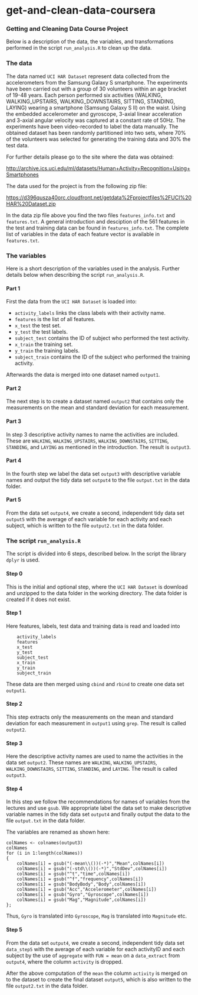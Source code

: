 # get-and-clean-data-coursera
### Getting and Cleaning Data Course Project

Below is a description of the data, the variables, and transformations performed in the script `run_analysis.R` to clean up the data.

### The data

The data named `UCI HAR Dataset` represent data collected from the accelerometers from the Samsung Galaxy S smartphone. 
The experiments have been carried out with a group of 30 volunteers within an age bracket of 19-48 years. 
Each person performed six activities (WALKING, WALKING_UPSTAIRS, WALKING_DOWNSTAIRS, SITTING, STANDING, LAYING) 
wearing a smartphone (Samsung Galaxy S II) on the waist. Using the embedded accelerometer and gyroscope, 
3-axial linear acceleration and 3-axial angular velocity was captured at a constant rate of 50Hz. 
The experiments have been video-recorded to label the data manually. 
The obtained dataset has been randomly partitioned into two sets, where 70% of the volunteers was selected for 
generating the training data and 30% the test data.

For further details please go to the site where the data was obtained:

  <http://archive.ics.uci.edu/ml/datasets/Human+Activity+Recognition+Using+Smartphones>

The data used for the project is from the following zip file:

  <https://d396qusza40orc.cloudfront.net/getdata%2Fprojectfiles%2FUCI%20HAR%20Dataset.zip>

 In the data zip file above you find the two files `features_info.txt` and `features.txt`.
 A general introduction and desciption of the 561 features in the test and training data can be found in `features_info.txt`. 
 The complete list of variables in the data of each feature vector is available in `features.txt`.
 
 
### The variables

Here is a short description of the variables used in the analysis. Further details below when describing the 
script `run_analysis.R`.

#### Part 1

First the data from the `UCI HAR Dataset` is loaded into:

*  `activity_labels` links the class labels with their activity name.
*  `features` is the list of all features.
*  `x_test` the test set.
*  `y_test` the test labels.
*  `subject_test` contains the ID of subject who performed the test activity.
*  `x_train` the training set.
*  `y_train` the training labels.
*  `subject_train` contains the ID of the subject who performed the training activity.

Afterwards the data is merged into one dataset named `output1`.

#### Part 2

The next step is to create a dataset named `output2` that contains only the measurements on the mean and standard deviation for each measurement.

#### Part 3
In step 3 descriptive activity names to name the activities are included. These are `WALKING`, `WALKING_UPSTAIRS`, `WALKING_DOWNSTAIRS`, `SITTING`, `STANDING`, and `LAYING` as mentioned in the introduction. The result is `output3`.

#### Part 4
In the fourth step we label the data set `output3` with descriptive variable names and output the tidy data set `output4` to the file `output.txt` in the data folder.

#### Part 5
From the data set `output4`, we create a second, independent tidy data set `output5` with the average of each variable for each activity and each subject, which is written to the file `output2.txt` in the data folder.

### The script `run_analysis.R`

The script is divided into 6 steps, described below. In the script the library `dplyr` is used.

#### Step 0
This is the initial and optional step, where the `UCI HAR Dataset` is download and unzipped to the data folder in the working directory. The data folder is created if it does not exist.

#### Step 1
Here features, labels, test data and training data is read and loaded into
```
    activity_labels
    features
    x_test
    y_test
    subject_test
    x_train
    y_train
    subject_train
```
These data are then merged using `cbind` and `rbind` to create one data set `output1`.

#### Step 2
This step extracts only the measurements on the mean and standard deviation for each measurement in `output1` using `grep`. The result is called `output2`.

#### Step 3
Here the descriptive activity names are used to name the activities in the data set `output2`. These names are `WALKING`, `WALKING_UPSTAIRS`, `WALKING_DOWNSTAIRS`, `SITTING`, `STANDING`, and `LAYING`. The result is called `output3`.

#### Step 4
In this step we follow the recommendations for names of variables from the lectures and use `gsub`. 
We appropriate label the data set to make descriptive variable names in the tidy data set `output4`
and finally output the data to the file `output.txt` in the data folder.

The variables are renamed as shown here:
```
colNames <- colnames(output3)
colNames
for (i in 1:length(colNames)) 
{
    colNames[i] = gsub("(-mean\\())(-*)","Mean",colNames[i])
    colNames[i] = gsub("(-std\\())(-*)","StdDev",colNames[i])
    colNames[i] = gsub("^t","time",colNames[i])
    colNames[i] = gsub("^f","frequency",colNames[i])
    colNames[i] = gsub("BodyBody","Body",colNames[i])
    colNames[i] = gsub("Acc","Accelerometer",colNames[i])
    colNames[i] = gsub("Gyro","Gyroscope",colNames[i])
    colNames[i] = gsub("Mag","Magnitude",colNames[i])
};
```
Thus, `Gyro` is translated into `Gyroscope`, `Mag` is translated into `Magnitude` etc.

#### Step 5
From the data set `output4`, we create a second, independent tidy data set `data_step5` with the average of each variable for each activityID and each subject by the use of `aggregate` with `FUN = mean` on a `data_extract` from `output4`, where the column `activity` is dropped. 

After the above computation of the `mean` the column `activity` is merged on to the dataset to create the final dataset `output5`,
which is also written to the file `output2.txt` in the data folder.
